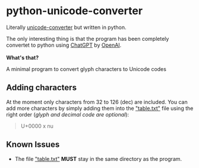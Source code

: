 # python-unicode-converter
Literally <a href="https://github.com/Izzami/unicode-converter">unicode-converter</a> but written in python. 

The only interesting thing is that the program has been completely convertet to python using <a href="https://chat.openai.com/chat">ChatGPT</a> by <a href="https://openai.com/">OpenAI</a>.
<br></br>
**What's that?**

A minimal program to convert glyph characters to Unicode codes
## Adding characters
At the moment only characters from 32 to 126 (dec) are included. You can add more characters by simply adding them into the <a href="table.txt">"table.txt"</a> file using the right order (*glyph and decimal code are optional*):
> U+0000  x     nu

## Known Issues

- The file <a href="table.txt">"table.txt"</a> **MUST** stay in the same directory as the program.

